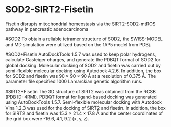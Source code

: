# SOD2-SIRT2-Fisetin
Fisetin disrupts mitochondrial homeostasis via the SIRT2-SOD2-mtROS pathway in pancreatic adenocarcinoma

#SOD2
To obtain a reliable tetramer structure of SOD2, the SWISS-MODEL and MD simulation were utilized based on the 1AP5 model from PDBj. 

#SOD2+Fisetin
AutoDockTools 1.5.7 was used to keep polar hydrogens, calculate Gasteiger charges, and generate the PDBQT format of SOD2 for global docking. Molecular docking of SOD2 and fisetin was carried out by semi-flexible molecular docking using Autodock 4.2.6. In addition, the box for SOD2 and fisetin was 90 × 90 × 90 Å at a resolution of 0.375 Å. The parameter file specified 1000 Lamarckian genetic algorithm runs.

#SIRT2+Fisetin
The 3D structure of SIRT2 was obtained from the RCSB (PDB ID: 4RMI). PDBQT format for ligand-based docking was generated using AutoDockTools 1.5.7. Semi-flexible molecular docking with Autodock Vina 1.2.3 was used for the docking of SIRT2 and fisetin. In addition, the box for SIRT2 and fisetin was 15.3 × 21.4 × 17.8 Å and the center coordinates of the grid box were -16.6, 4.1, 9.2 (x, y, z).
